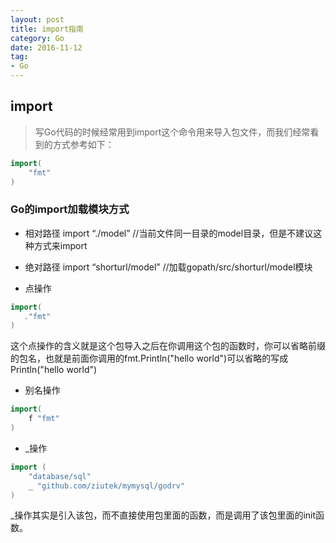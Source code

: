 ```yaml
---
layout: post
title: import指南
category: Go
date: 2016-11-12
tag: 
- Go
---
```


## import

> 写Go代码的时候经常用到import这个命令用来导入包文件，而我们经常看到的方式参考如下：

<!-- more -->

```go
import(
    "fmt"
)
```

### Go的import加载模块方式

- 相对路径
import “./model” //当前文件同一目录的model目录，但是不建议这种方式来import

- 绝对路径
import “shorturl/model” //加载gopath/src/shorturl/model模块

- 点操作

```go
import(
   ."fmt"
)
```

这个点操作的含义就是这个包导入之后在你调用这个包的函数时，你可以省略前缀的包名，也就是前面你调用的fmt.Println("hello world")可以省略的写成Println("hello world")

- 别名操作

```go
import(
    f "fmt"
)
```

- _操作

```go
import (
    "database/sql"
    _ "github.com/ziutek/mymysql/godrv"
)
```
_操作其实是引入该包，而不直接使用包里面的函数，而是调用了该包里面的init函数。
